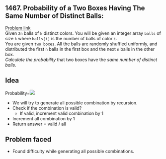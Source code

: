 1467\. Probability of a Two Boxes Having The Same Number of Distinct Balls:
---
[Problem link](https://leetcode.com/contest/weekly-contest-191/problems/probability-of-a-two-boxes-having-the-same-number-of-distinct-balls/)  
Given ```2n``` balls of ```k``` distinct colors. You will be given an integer array `balls` of size
`k` where `balls[i]` is the number of balls of color `i`.  
You are given `two boxes`. All the balls are randomly shuffled uniformly, and distributed the first
`n` balls in the first box and the next `n` balls in the other box.  
_Calculate the probability_ that two boxes have the _same number of distinct balls_.

Idea
---
Probability=<img src="https://render.githubusercontent.com/render/math?math=\frac{Valid Comibination}{All Combination}">  
* We will try to generate all possible combination by recursion.
* Check if the combination is valid?
    * If valid, increment valid combination by 1
* Increment all combination by 1
* Return answer = valid / all

Problem faced
---
* Found difficulty while generating all possible combinations.